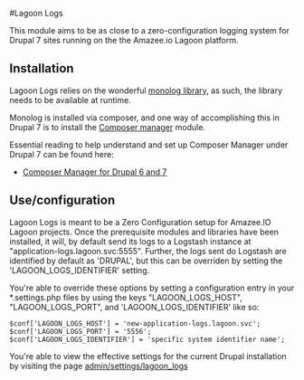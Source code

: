 #Lagoon Logs

This module aims to be as close to a zero-configuration logging system for Drupal 7 sites running on the the Amazee.io Lagoon platform.


## Installation

Lagoon Logs relies on the wonderful [monolog library](https://github.com/Seldaek/monolog),
as such, the library needs to be available at runtime.

Monolog is installed via composer, and one way of accomplishing this in Drupal 7 is to install the [Composer manager](https://www.drupal.org/project/composer_manager) module.

Essential reading to help understand and set up Composer Manager under Drupal 7 can be found here:
* [Composer Manager for Drupal 6 and 7](https://www.drupal.org/node/2405805)


## Use/configuration

Lagoon Logs is meant to be a Zero Configuration setup for Amazee.IO Lagoon projects.
Once the prerequisite modules and libraries have been installed,
it will, by default send its logs to a Logstash instance at "application-logs.lagoon.svc:5555".
Further, the logs sent do Logstash are identified by default as 'DRUPAL', but this can be overriden by setting
the 'LAGOON_LOGS_IDENTIFIER' setting.

You're able to override these options by setting a configuration entry in your *.settings.php files by using the keys "LAGOON_LOGS_HOST",
 "LAGOON_LOGS_PORT", and 'LAGOON_LOGS_IDENTIFIER' like so:
 
```
$conf['LAGOON_LOGS_HOST'] = 'new-application-logs.lagoon.svc';
$conf['LAGOON_LOGS_PORT'] = '5556';
$conf['LAGOON_LOGS_IDENTIFIER'] = 'specific system identifier name';
```

You're able to view the effective settings for the current Drupal installation by visiting the page [admin/settings/lagoon_logs](admin/settings/lagoon_logs)
